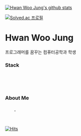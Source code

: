 
[![Hwan Woo Jung's github stats](https://github-readme-stats.vercel.app/api?username=sossont&show_icons=true)](https://github.com/sossont/github-readme-stats)<br>

[![Solved.ac
프로필](http://mazassumnida.wtf/api/v2/generate_badge?boj={sossont})](https://solved.ac/{sossont})
# Hwan Woo Jung
프로그래머를 꿈꾸는 컴퓨터공학과 학생
<br>
### Stack

  <img src="https://img.shields.io/badge/Python-3766AB?style=flat-square&logo=Python&logoColor=white" 
  style ="height:10px; margin-left:10px; margin-right:10px;"/>
  <img src="https://img.shields.io/badge/Javascript-yellow?style=flat-square&logo=JavaScript"
  style ="height:10px; margin-left:10px; margin-right:10px;"/>
  <img src="https://img.shields.io/badge/C++-blue?style=flat-square&logo=C%2B%2B"
  style ="height:10px; margin-left:10px; margin-right:10px;"/>
  <img src="https://img.shields.io/badge/Swift-orange?style=flat-square&logo=Swift&logoColor=white"
  style ="height:10px; margin-left:10px; margin-right:10px;"/>

<br>

### About Me
<a href="https://velog.io/@sossont">
  <img src="http://img.shields.io/badge/-Velog-green?style=flat-square&logo=Vine"
  style ="height:10px; margin-left:10px; margin-right:10px;"/>
</a>
<a href="https://www.instagram.com/0o_hwan/">
  <img src="http://img.shields.io/badge/-Instagram-violet?style=flat-square&logo=Instagram"
  style ="height:10px; margin-left:10px; margin-right:10px;"/>
</a>
<br>
<br>
<br>

[![Hits](https://hits.seeyoufarm.com/api/count/incr/badge.svg?url=https%3A%2F%2Fgithub.com%2Fsossont&count_bg=%232184C4&title_bg=%23555555&icon=github.svg&icon_color=%23E7E7E7&title=hits&edge_flat=true)](https://hits.seeyoufarm.com)
